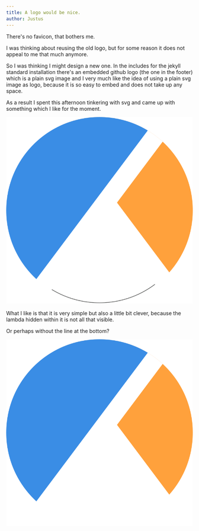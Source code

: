 ```yaml
---
title: A logo would be nice.
author: Justus
---
```


There's no favicon, that bothers me.

I was thinking about reusing the old logo, but for some reason it does not appeal to me that much anymore.

So I was thinking I might design a new one. In the includes for the jekyll standard installation there's an embedded github logo (the one in the footer) which is a plain svg image and I very much like the idea of using a plain svg image as logo, because it is so easy to embed and does not take up any space.

As a result I spent this afternoon tinkering with svg and came up with something which I like for the moment.

![A lambda logo](/images/lambda-logo.svg)

What I like is that it is very simple but also a little bit clever, because the lambda hidden within it is not all that visible.

Or perhaps without the line at the bottom?

![Another lambda logo](/images/lambda-logo-sans-linie.svg)
